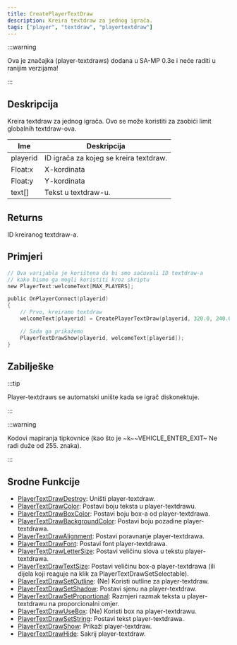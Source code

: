 ```yaml
---
title: CreatePlayerTextDraw
description: Kreira textdraw za jednog igrača.
tags: ["player", "textdraw", "playertextdraw"]
---
```


:::warning

Ova je značajka (player-textdraws) dodana u SA-MP 0.3e i neće raditi u ranijim verzijama!

:::

## Deskripcija

Kreira textdraw za jednog igrača. Ovo se može koristiti za zaobići limit globalnih textdraw-ova.

| Ime      | Deskripcija                            |
| -------- | -------------------------------------- |
| playerid | ID igrača za kojeg se kreira textdraw. |
| Float:x  | X-kordinata                            |
| Float:y  | Y-kordinata                            |
| text[]   | Tekst u textdraw-u.                    |

## Returns

ID kreiranog textdraw-a.

## Primjeri

```c
// Ova varijabla je korištena da bi smo sačuvali ID textdraw-a
// kako bismo ga mogli koristiti kroz skriptu
new PlayerText:welcomeText[MAX_PLAYERS];

public OnPlayerConnect(playerid)
{
    // Prvo, kreiramo textdraw
    welcomeText[playerid] = CreatePlayerTextDraw(playerid, 320.0, 240.0, "Dobrodosli na moj SA-MP server");

    // Sada ga prikažemo
    PlayerTextDrawShow(playerid, welcomeText[playerid]);
}
```

## Zabilješke

:::tip

Player-textdraws se automatski unište kada se igrač diskonektuje.

:::

:::warning

Kodovi mapiranja tipkovnice (kao što je ~k~~VEHICLE_ENTER_EXIT~ Ne radi duže od 255. znaka).

:::

## Srodne Funkcije

- [PlayerTextDrawDestroy](PlayerTextDrawDestroy): Uništi player-textdraw.
- [PlayerTextDrawColor](PlayerTextDrawColor): Postavi boju teksta u player-textdrawu.
- [PlayerTextDrawBoxColor](PlayerTextDrawBoxColor): Postavi boju box-a od player-textdrawa.
- [PlayerTextDrawBackgroundColor](PlayerTextDrawBackgroundColor): Postavi boju pozadine player-textdrawa.
- [PlayerTextDrawAlignment](PlayerTextDrawAlignment): Postavi poravnanje player-textdrawa.
- [PlayerTextDrawFont](PlayerTextDrawFont): Postavi font player-textdrawa.
- [PlayerTextDrawLetterSize](PlayerTextDrawLetterSize): Postavi veličinu slova u tekstu player-textdrawa.
- [PlayerTextDrawTextSize](PlayerTextDrawTextSize): Postavi veličinu box-a player-textdrawa (ili dijela koji reaguje na klik za PlayerTextDrawSetSelectable).
- [PlayerTextDrawSetOutline](PlayerTextDrawSetOutline): (Ne) Koristi outline za player-textdraw.
- [PlayerTextDrawSetShadow](PlayerTextDrawSetShadow): Postavi sjenu na player-textdraw.
- [PlayerTextDrawSetProportional](PlayerTextDrawSetProportional): Razmjeri razmak teksta u player-textdrawu na proporcionalni omjer.
- [PlayerTextDrawUseBox](PlayerTextDrawUseBox): (Ne) Koristi box na player-textdrawu.
- [PlayerTextDrawSetString](PlayerTextDrawSetString): Postavi tekst player-textdrawa.
- [PlayerTextDrawShow](PlayerTextDrawShow): Prikaži player-textdraw.
- [PlayerTextDrawHide](PlayerTextDrawHide): Sakrij player-textdraw.
